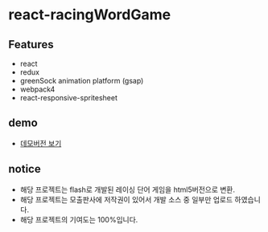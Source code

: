 # react-racingWordGame

## Features
- react
- redux
- greenSock animation platform (gsap)
- webpack4
- react-responsive-spritesheet

## demo
 - [데모버전 보기](https://puregramer.github.io/react-racingWordGame/dist)
 
 ## notice
 - 해당 프로젝트는 flash로 개발된 레이싱 단어 게임을 html5버전으로 변환.
 - 해당 프로젝트는 모출판사에 저작권이 있어서 
   개발 소스 중 일부만 업로드 하였습니다.
 - 해당 프로젝트의 기여도는 100%입니다.

